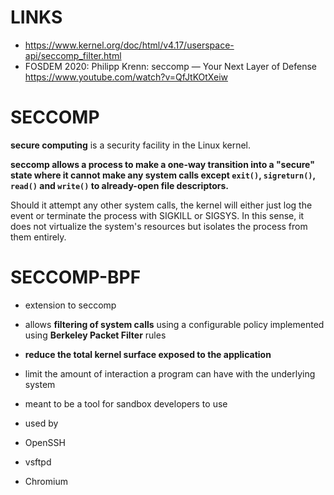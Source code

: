 
# LINKS

- https://www.kernel.org/doc/html/v4.17/userspace-api/seccomp_filter.html
- FOSDEM 2020: Philipp Krenn: seccomp — Your Next Layer of Defense
  https://www.youtube.com/watch?v=QfJtKOtXeiw

# SECCOMP

**secure computing** is a security facility in the Linux kernel. 

**seccomp allows a process to make a one-way transition into a "secure" state where it cannot make any system calls except `exit()`, `sigreturn()`, `read()` and `write()` to already-open file descriptors.** 

Should it attempt any other system calls, the kernel will either just log the event or terminate the process with SIGKILL or SIGSYS. In this sense, it does not virtualize the system's resources but isolates the process from them entirely.

# SECCOMP-BPF

- extension to seccomp
- allows **filtering of system calls** using a configurable policy implemented using **Berkeley Packet Filter** rules
- **reduce the total kernel surface exposed to the application**
- limit the amount of interaction a program can have with the underlying system
- meant to be a tool for sandbox developers to use

- used by 
- OpenSSH
- vsftpd
- Chromium